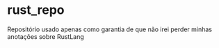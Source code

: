 # rust_repo
Repositório usado apenas como garantia de que não irei perder minhas anotações sobre RustLang
